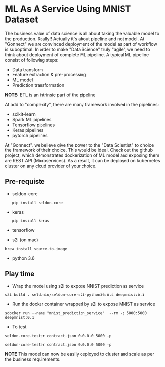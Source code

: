 # ML As A Service Using MNIST Dataset

The business value of data science is all about taking the valuable model to the production. Really!! Actually it's about pipeline and not model. At "Gonnect" we are convinced deployment of the model as part of workflow is suboptimal. In order to make "Data Science" truly "agile", we need to think about deployment of complete ML pipeline. A typical ML pipeline consist of following steps:

- Data transform
- Feature extraction & pre-processing
- ML model
- Prediction transformation

**NOTE:** ETL is an intrinsic part of the pipeline 

At add to "complexity", there are many framework involved in the pipelines:

- scikit-learn
- Spark ML pipelines
- Tensorflow pipelines
- Keras pipelines
- pytorch pipelines

At "Gonnect", we believe give the power to the "Data Scientist" to choice the framework of their choice. This would be ideal.  Check out the github project, which demonstrates dockerization of ML model and exposing them are REST API (Microservices). As a result, it can be deployed on kubernetes cluster on any cloud provider of your choice. 

## Pre-requiste

- seldon-core
```
   pip install seldon-core
```

- keras
```
   pip install keras
```

- tensorflow

- s2i (on mac)
```
brew install source-to-image
```

- python 3.6

## Play time

- Wrap the model using s2i to expose NNIST prediction as service

```
s2i build . seldonio/seldon-core-s2i-python36:0.4 deepmnist:0.1
```

- Run the docker container wrapped by s2i to expose MNIST as service

```
sdocker run --name "mnist_prediction_service"  --rm -p 5000:5000 deepmnist:0.1
```

- To test

```
seldon-core-tester contract.json 0.0.0.0 5000 -p
```

```
seldon-core-tester contract.json 0.0.0.0 5000 -p
```

**NOTE** This model can now be easily deployed to cluster and scale as per the business requirements.





